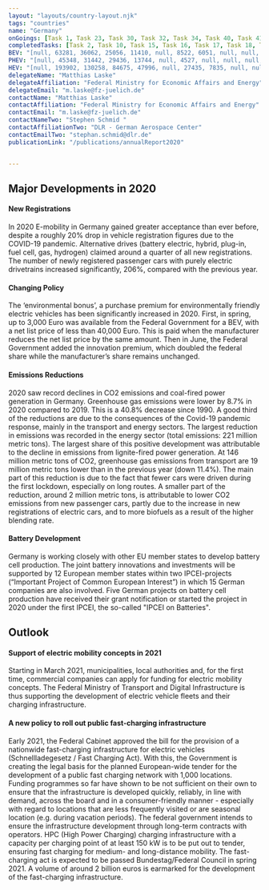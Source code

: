 ```yaml
---
layout: "layouts/country-layout.njk"
tags: "countries"
name: "Germany"
onGoings: [Task 1, Task 23, Task 30, Task 32, Task 34, Task 40, Task 41, Task 43, Task 45]
completedTasks: [Task 2, Task 10, Task 15, Task 16, Task 17, Task 18, Task 19, Task 20, Task 22, Task 24, Task 25, Task 26, Task 27, Task 28, Task 29, Task 36, Task 42]
BEV: "[null, 63281, 36062, 25056, 11410, null, 8522, 6051, null, null, null]"
PHEV: "[null, 45348, 31442, 29436, 13744, null, 4527, null, null, null, null]"
HEV: "[null, 193902, 130258, 84675, 47996, null, 27435, 7835, null, null, null]"
delegateName: "​Matthias Laske"
delegateAffiliation: "Federal Ministry for Economic Affairs and Energy"
delegateEmail: "m.laske@fz-juelich.de"
contactName: "​Matthias Laske"
contactAffiliation: "Federal Ministry for Economic Affairs and Energy"
contactEmail: "m.laske@fz-juelich.de"
contactNameTwo: "​​​​​​Stephen Schmid "
contactAffiliationTwo: "DLR - German Aerospace Center"
contactEmailTwo: "stephan.schmid@dlr.de"
publicationLink: "/publications/annualReport2020"


---
```

## Major Developments in 2020
#### New Registrations   
In 2020 E-mobility in Germany gained greater acceptance than ever before, despite a roughly 20% drop in vehicle registration figures due to the COVID-19 pandemic. Alternative drives (battery electric, hybrid, plug-in, fuel cell, gas, hydrogen) claimed around a quarter of all new registrations. The number of newly registered passenger cars with purely electric drivetrains increased significantly, 206%, compared with the previous year. 
#### Changing Policy 
The ‘environmental bonus’, a purchase premium for environmentally friendly electric vehicles has been significantly increased in 2020. First, in spring, up to 3,000 Euro was available from the Federal Government for a BEV, with a net list price of less than 40,000 Euro. This is paid when the manufacturer reduces the net list price by the same amount. Then in June, the Federal Government added the innovation premium, which doubled the federal share while the manufacturer’s share remains unchanged.
#### Emissions Reductions 
2020 saw record declines in CO2 emissions and coal-fired power generation in Germany. Greenhouse gas emissions were lower by 8.7% in 2020 compared to 2019. This is a 40.8% decrease since 1990. A good third of the reductions are due to the consequences of the Covid-19 pandemic response, mainly in the transport and energy sectors. The largest reduction in emissions was recorded in the energy sector (total emissions: 221 million metric tons). The largest share of this positive development was attributable to the decline in emissions from lignite-fired power generation. At 146 million metric tons of CO2, greenhouse gas emissions from transport are 19 million metric tons lower than in the previous year (down 11.4%).  The main part of this reduction is due to the fact that fewer cars were driven during the first lockdown, especially on long routes. A smaller part of the reduction, around 2 million metric tons, is attributable to lower CO2 emissions from new passenger cars, partly due to the increase in new registrations of electric cars, and to more biofuels as a result of the higher blending rate.
#### Battery Development 
Germany is working closely with other EU member states to develop battery cell production. The joint battery innovations and investments will be supported by 12 European member states within two IPCEI-projects (“Important Project of Common European Interest”) in which 15 German companies are also involved. Five German projects on battery cell production have received their grant notification or started the project in 2020 under the first IPCEI, the so-called "IPCEI on Batteries".

## Outlook   
#### Support of electric mobility concepts in 2021  
Starting in March 2021, municipalities, local authorities and, for the first time, commercial companies can apply for funding for electric mobility concepts. The Federal Ministry of Transport and Digital Infrastructure is thus supporting the development of electric vehicle fleets and their charging infrastructure.   
#### A new policy to roll out public fast-charging infrastructure 
Early 2021, the Federal Cabinet approved the bill for the provision of a nationwide fast-charging infrastructure for electric vehicles (Schnellladegesetz / Fast Charging Act). With this, the Government is creating the legal basis for the planned European-wide tender for the development of a public fast charging network with 1,000 locations.  
Funding programmes so far have shown to be not sufficient on their own to ensure that the infrastructure is developed quickly, reliably, in line with demand, across the board and in a consumer-friendly manner - especially with regard to locations that are less frequently visited or are seasonal location (e.g. during vacation periods). The federal government intends to ensure the infrastructure development through long-term contracts with operators. HPC (High Power Charging) charging infrastructure with a capacity per charging point of at least 150 kW is to be put out to tender, ensuring fast charging for medium- and long-distance mobility. The fast-charging act is expected to be passed Bundestag/Federal Council in spring 2021. A volume of around 2 billion euros is earmarked for the development of the fast-charging infrastructure.    